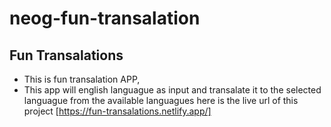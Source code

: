 # neog-fun-transalation

## Fun Transalations

- This is fun transalation APP,
- This app will english languague as input and transalate it to the selected languague from the available languagues
  here is the live url of this project
  [https://fun-transalations.netlify.app/]
